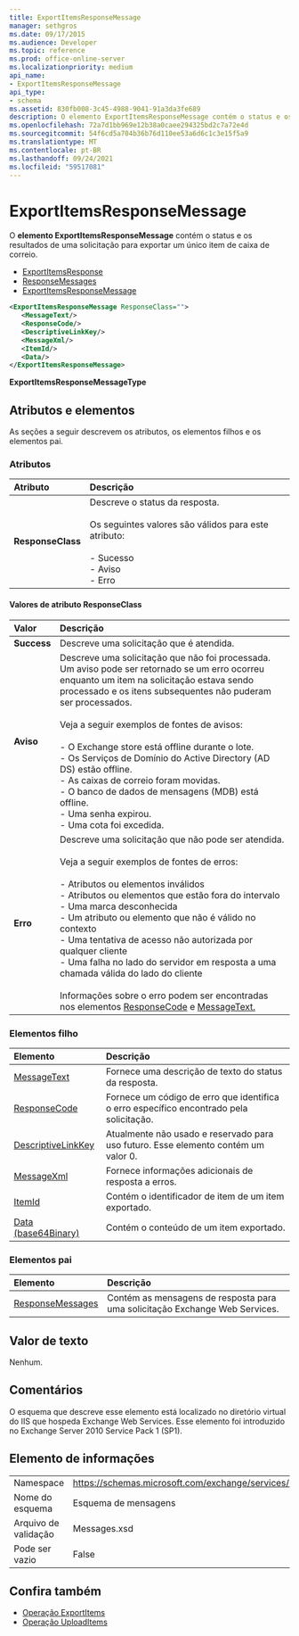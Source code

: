 ```yaml
---
title: ExportItemsResponseMessage
manager: sethgros
ms.date: 09/17/2015
ms.audience: Developer
ms.topic: reference
ms.prod: office-online-server
ms.localizationpriority: medium
api_name:
- ExportItemsResponseMessage
api_type:
- schema
ms.assetid: 830fb008-3c45-4988-9041-91a3da3fe689
description: O elemento ExportItemsResponseMessage contém o status e os resultados de uma solicitação para exportar um único item de caixa de correio.
ms.openlocfilehash: 72a7d1bb969e12b38a0caee294325bd2c7a72e4d
ms.sourcegitcommit: 54f6cd5a704b36b76d110ee53a6d6c1c3e15f5a9
ms.translationtype: MT
ms.contentlocale: pt-BR
ms.lasthandoff: 09/24/2021
ms.locfileid: "59517081"
---
```

# <a name="exportitemsresponsemessage"></a>ExportItemsResponseMessage

O **elemento ExportItemsResponseMessage** contém o status e os resultados de uma solicitação para exportar um único item de caixa de correio. 
  
- [ExportItemsResponse](exportitemsresponse.md)  
- [ResponseMessages](responsemessages.md) 
- [ExportItemsResponseMessage](exportitemsresponsemessage.md)
  
```XML
<ExportItemsResponseMessage ResponseClass="">
   <MessageText/>
   <ResponseCode/>
   <DescriptiveLinkKey/>
   <MessageXml/>
   <ItemId/>
   <Data/>
</ExportItemsResponseMessage>
```

**ExportItemsResponseMessageType**

## <a name="attributes-and-elements"></a>Atributos e elementos

As seções a seguir descrevem os atributos, os elementos filhos e os elementos pai.
  
### <a name="attributes"></a>Atributos

|**Atributo**|**Descrição**|
|:-----|:-----|
|**ResponseClass** <br/> | Descreve o status da resposta.<br/><br/> Os seguintes valores são válidos para este atributo: <br/> <br/>- Sucesso  <br/>- Aviso  <br/>- Erro  <br/> |
   
#### <a name="responseclass-attribute-values"></a>Valores de atributo ResponseClass

|**Valor**|**Descrição**|
|:-----|:-----|
|**Success** <br/> |Descreve uma solicitação que é atendida.  <br/> |
|**Aviso** <br/> | Descreve uma solicitação que não foi processada. Um aviso pode ser retornado se um erro ocorreu enquanto um item na solicitação estava sendo processado e os itens subsequentes não puderam ser processados.<br/><br/> Veja a seguir exemplos de fontes de avisos:  <br/><br/>- O Exchange store está offline durante o lote.  <br/>- Os Serviços de Domínio do Active Directory (AD DS) estão offline.  <br/>- As caixas de correio foram movidas.  <br/>- O banco de dados de mensagens (MDB) está offline.  <br/>- Uma senha expirou.  <br/>- Uma cota foi excedida.  <br/> |
|**Erro** <br/> | Descreve uma solicitação que não pode ser atendida. <br/><br/>Veja a seguir exemplos de fontes de erros:  <br/><br/>- Atributos ou elementos inválidos  <br/>- Atributos ou elementos que estão fora do intervalo  <br/>- Uma marca desconhecida  <br/>- Um atributo ou elemento que não é válido no contexto  <br/>- Uma tentativa de acesso não autorizada por qualquer cliente  <br/>- Uma falha no lado do servidor em resposta a uma chamada válida do lado do cliente  <br/><br/>  Informações sobre o erro podem ser encontradas nos elementos [ResponseCode](responsecode.md) e [MessageText.](messagetext.md)  <br/> |
   
### <a name="child-elements"></a>Elementos filho

|**Elemento**|**Descrição**|
|:-----|:-----|
|[MessageText](messagetext.md) <br/> |Fornece uma descrição de texto do status da resposta.  <br/> |
|[ResponseCode](responsecode.md) <br/> |Fornece um código de erro que identifica o erro específico encontrado pela solicitação.  <br/> |
|[DescriptiveLinkKey](descriptivelinkkey.md) <br/> |Atualmente não usado e reservado para uso futuro. Esse elemento contém um valor 0.  <br/> |
|[MessageXml](messagexml.md) <br/> |Fornece informações adicionais de resposta a erros.  <br/> |
|[ItemId](itemid.md) <br/> |Contém o identificador de item de um item exportado.  <br/> |
|[Data (base64Binary)](data-base64binary.md) <br/> |Contém o conteúdo de um item exportado.  <br/> |
   
### <a name="parent-elements"></a>Elementos pai

|**Elemento**|**Descrição**|
|:-----|:-----|
|[ResponseMessages](responsemessages.md) <br/> |Contém as mensagens de resposta para uma solicitação Exchange Web Services.  <br/> |
   
## <a name="text-value"></a>Valor de texto

Nenhum.
  
## <a name="remarks"></a>Comentários

O esquema que descreve esse elemento está localizado no diretório virtual do IIS que hospeda Exchange Web Services. Esse elemento foi introduzido no Exchange Server 2010 Service Pack 1 (SP1).
  
## <a name="element-information"></a>Elemento de informações

|||
|:-----|:-----|
|Namespace  <br/> |https://schemas.microsoft.com/exchange/services/2006/messages  <br/> |
|Nome do esquema  <br/> |Esquema de mensagens  <br/> |
|Arquivo de validação  <br/> |Messages.xsd  <br/> |
|Pode ser vazio  <br/> |False  <br/> |
   
## <a name="see-also"></a>Confira também

- [Operação ExportItems](exportitems-operation.md) 
- [Operação UploadItems](uploaditems-operation.md)

